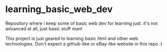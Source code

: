 # learning_basic_web_dev
Repository where i keep some of basic web dev for learning just. it's not advanced at all, just basic stuff man!

This project is just geared to learning basic html and other web technologies. Don't expect a github-like or eBay-like website in this repo :) 
